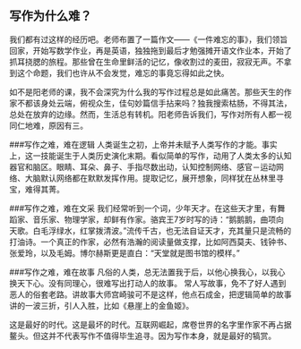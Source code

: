 ## 写作为什么难？

   我们都有过这样的经历吧。老师布置了一篇作文——《一件难忘的事》，我们领旨回家，开始写数学作业，再是英语，独独拖到最后才勉强摊开语文作业本，开始了抓耳挠腮的旅程。那些曾在生命里鲜活的记忆，像收割过的麦田，寂寂无声。不拿到这个命题，我们也许从不会发觉，难忘的事竟忘得如此之快。
   
   如不是阳老师的课，我不会深究为什么我的写作过程总是如此痛苦。那些天生的作家不都该身处云端，俯视众生，佳句妙篇信手拈来吗？独我搜索枯肠，不得其法，总处在放弃的边缘。然而，生活总有转机。阳老师告诉我们，写作对所有人都一视同仁地难，原因有三。
   
###写作之难，难在逻辑
   人类诞生之初，上帝并未赋予人类写作的才能。事实上，这一技能诞生于人类历史演化末期。看似简单的写作，动用了人类太多的认知器官和脑区。眼睛、耳朵、鼻子、手指尽数出动，认知控制网络、感官－运动网络、大脑默认网络都在默默发挥作用。提取记忆，展开想象，同样犹在丛林里寻宝，难得其菁。

###写作之难，难在文采
   我们经常听到一个词，少年天才。在这些天才里，有舞蹈家、音乐家、物理学家，却鲜有作家。骆宾王7岁时写的诗：“鹅鹅鹅，曲项向天歌。白毛浮绿水，红掌拨清波。”流传千古，也无法自证天才，充其量只是流畅的打油诗。一个真正的作家，必然有浩瀚的阅读量做支撑，比如阿西莫夫、钱钟书、张爱玲，以及毛姆。博尔赫斯更是直白：“天堂就是图书馆的模样。”

###写作之难，难在故事
   凡俗的人类，总无法置我于后，以他心换我心，以我心换天下心。没有同理心，很难写出打动人的故事。
常人写故事，免不了好人遇到恶人的俗套老路。讲故事大师宫崎骏可不是这样，他点石成金，把逻辑简单的故事讲的一波三折，引人入胜，比如《悬崖上的金鱼姬》。

   这是最好的时代。这是最坏的时代。互联网崛起，席卷世界的名字里作家不再占据鳌头。但这并不代表写作不值得毕生追寻。因为写作本身，就是最好的犒赏。

